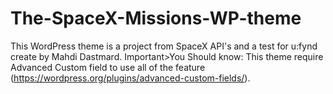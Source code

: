 # The-SpaceX-Missions-WP-theme
This WordPress theme is a project from SpaceX API's and a test for u:fynd create by Mahdi Dastmard.
Important>You Should know: This theme require Advanced Custom field to use all of the feature (https://wordpress.org/plugins/advanced-custom-fields/). 